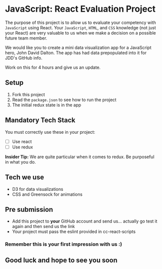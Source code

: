 # JavaScript: React Evaluation Project

The purpose of this project is to allow us to evaluate your competency with `JavaScript` using React.  Your `JavaScript`, `HTML`, and `CSS` knowledge (not just your React) are very valuable to us when we make a decision on a possible future team member.

We would like you to create a mini data visualization app for a JavaScript hero, John David Dalton.  The app has had data prepopulated into it for JDD's GitHub info.

Work on this for 4 hours and give us an update.

## Setup

1. Fork this project
2. Read the `package.json` to see how to run the project
3. The initial redux state is in the app

## Mandatory Tech Stack

You must correctly use these in your project:

- [ ] Use react
- [ ] Use redux

**Insider Tip:** We are quite particular when it comes to redux.  Be purposeful in what you do.

## Tech we use

- D3 for data visualizations
- CSS and Greensock for animations

## Pre submission

- Add this project to **your** GitHub account and send us... actually go test it again and then send us the link
- Your project must pass the eslint provided in cc-react-scripts

### Remember this is your first impression with us :)

## Good luck and hope to see you soon
